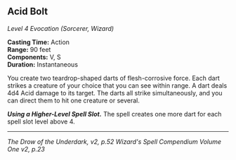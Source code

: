 ## Acid Bolt
*Level 4 Evocation (Sorcerer, Wizard)*

**Casting Time:** Action  
**Range:** 90 feet  
**Components:** V, S  
**Duration:** Instantaneous  

You create two teardrop-shaped darts of flesh-corrosive force. Each dart strikes a creature of your choice that you can see within range. A dart deals 4d4 Acid damage to its target. The darts all strike simultaneously, and you can direct them to hit one creature or several.

***Using a Higher-Level Spell Slot.*** The spell creates one more dart for each spell slot level above 4.


---
*The Drow of the Underdark, v2, p.52*
*Wizard's Spell Compendium Volume One v2, p.23*
